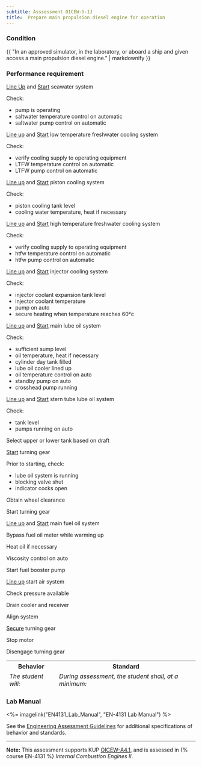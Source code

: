 ```yaml
---
subtitle: Asssessment OICEW-5-1J
title:  Prepare main propulsion diesel engine for operation
---
```




### Condition

{{ "In an approved simulator, in the laboratory, or aboard a ship and given access a main propulsion diesel engine." | markdownify }}

### Performance requirement 

<table width='100%' class='Guidelines'>
 <thead>
 <tr>
     <th class='thirty'>Behavior</th>
     <th class='seventy'>Standard</th>
 </tr>
 <tr>
     <td><em>The student will:</em></td>
     <td><em>During assessment, the student shall, at a minimum:</em></td>
 </tr>
 </thead>
 <tbody>


<!--rowstart-->

[Line Up](guidelines#lineup) and [Start](guidelines#start) seawater system

<!--cellbreak-->

Check:

  * pump is operating
  * saltwater temperature control on automatic
  * saltwater pump control on automatic

<!--rowend-->


<!--rowstart-->

[Line up](guidelines#lineup) and [Start](guidelines#start) low temperature freshwater cooling system

<!--cellbreak-->

Check:

  * verify cooling supply to operating equipment
  * LTFW temperature control on automatic
  * LTFW pump control on automatic

<!--rowend-->


<!--rowstart-->

[Line up](guidelines#lineup) and [Start](guidelines#start) piston cooling system

<!--cellbreak-->

Check:

  * piston cooling tank level
  * cooling water temperature, heat if necessary

<!--rowend-->


<!--rowstart-->

[Line up](guidelines#lineup) and [Start](guidelines#start) high temperature freshwater cooling system

<!--cellbreak-->

Check:

  * verify cooling supply to operating equipment
  * htfw temperature control on automatic
  * htfw pump control on automatic

<!--rowend-->


<!--rowstart-->

[Line up](guidelines#lineup) and [Start](guidelines#start) injector cooling system

<!--cellbreak-->

Check:

  * injector coolant expansion tank level
  * injector coolant temperature
  * pump on auto
  * secure heating when temperature reaches 60°c

<!--rowend-->


<!--rowstart-->

[Line up](guidelines#lineup) and [Start](guidelines#start) main lube oil system

<!--cellbreak-->

Check:

  * sufficient sump level
  * oil temperature, heat if necessary
  * cylinder day tank filled
  * lube oil cooler lined up
  * oil temperature control on auto
  * standby pump on auto
  * crosshead pump running

<!--rowend-->


<!--rowstart-->

[Line up](guidelines#lineup) and [Start](guidelines#start) stern tube lube oil system

<!--cellbreak-->

Check:

  * tank level
  * pumps running on auto

Select upper or lower tank based on draft

<!--rowend-->


<!--rowstart-->

[Start](guidelines#start) turning gear

<!--cellbreak-->

Prior to starting, check:

  * lube oil system is running
  * blocking valve shut
  * indicator cocks open

Obtain wheel clearance

Start turning gear

<!--rowend-->


<!--rowstart-->

[Line up](guidelines#lineup) and [Start](guidelines#start) main fuel oil system

<!--cellbreak-->

Bypass fuel oil meter while warming up

Heat oil if necessary

Viscosity control on auto

Start fuel booster pump

<!--rowend-->


<!--rowstart-->

[Line up](guidelines#lineup) start air system

<!--cellbreak-->

Check pressure available

Drain cooler and receiver

Align system

<!--rowend-->


<!--rowstart-->

[Secure](guidelines#secure) turning gear

<!--cellbreak-->

Stop motor

Disengage turning gear

<!--rowend-->


 </tbody>
 </table>

### Lab Manual

<%= imagelink("EN4131_Lab_Manual", "EN-4131 Lab Manual") %>

See the [Engineering Assessment Guidelines](guidelines) for additional specifications of behavior and standards.


*****

**Note:** This assessment supports KUP [OICEW-A4.1]({{site.baseurl}}/tables/31.html#OICEW-A4.1), and is assessed in  {% course  EN-4131 %}  *Internal Combustion Engines II*. 

